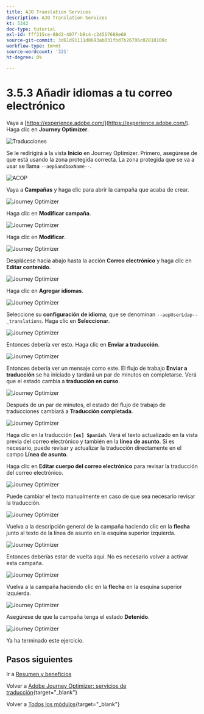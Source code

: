 ```yaml
---
title: AJO Translation Services
description: AJO Translation Services
kt: 5342
doc-type: tutorial
exl-id: fff315ce-88d2-407f-b8c4-c24517688e60
source-git-commit: 3d61d91111d8693ab031fbd7b26706c02818108c
workflow-type: tm+mt
source-wordcount: '321'
ht-degree: 0%

---
```


# 3.5.3 Añadir idiomas a tu correo electrónico

Vaya a [https://experience.adobe.com/](https://experience.adobe.com/). Haga clic en **Journey Optimizer**.

![Traducciones](./images/ajolp1.png)

Se le redirigirá a la vista **Inicio** en Journey Optimizer. Primero, asegúrese de que está usando la zona protegida correcta. La zona protegida que se va a usar se llama `--aepSandboxName--`.

![ACOP](./images/ajolp2.png)

Vaya a **Campañas** y haga clic para abrir la campaña que acaba de crear.

![Journey Optimizer](./images/camploc1.png)

Haga clic en **Modificar campaña**.

![Journey Optimizer](./images/camploc2.png)

Haga clic en **Modificar**.

![Journey Optimizer](./images/camploc3.png)

Desplácese hacia abajo hasta la acción **Correo electrónico** y haga clic en **Editar contenido**.

![Journey Optimizer](./images/camploc4.png)

Haga clic en **Agregar idiomas**.

![Journey Optimizer](./images/camploc5.png)

Seleccione su **configuración de idioma**, que se denominan `--aepUserLdap--_translations`. Haga clic en **Seleccionar**.

![Journey Optimizer](./images/camplocs1.png)

Entonces debería ver esto. Haga clic en **Enviar a traducción**.

![Journey Optimizer](./images/camplocs2.png)

Entonces debería ver un mensaje como este. El flujo de trabajo **Enviar a traducción** se ha iniciado y tardará un par de minutos en completarse.
Verá que el estado cambia a **traducción en curso**.

![Journey Optimizer](./images/camplocs3.png)

Después de un par de minutos, el estado del flujo de trabajo de traducciones cambiará a **Traducción completada**.

![Journey Optimizer](./images/camplocs4.png)

Haga clic en la traducción **`[es] Spanish`**. Verá el texto actualizado en la vista previa del correo electrónico y también en la **línea de asunto**.
Si es necesario, puede revisar y actualizar la traducción directamente en el campo **Línea de asunto**.

Haga clic en **Editar cuerpo del correo electrónico** para revisar la traducción del correo electrónico.

![Journey Optimizer](./images/camplocs5.png)

Puede cambiar el texto manualmente en caso de que sea necesario revisar la traducción.

![Journey Optimizer](./images/camplocs6.png)

Vuelva a la descripción general de la campaña haciendo clic en la **flecha** junto al texto de la línea de asunto en la esquina superior izquierda.

![Journey Optimizer](./images/camplocs7.png)

Entonces deberías estar de vuelta aquí. No es necesario volver a activar esta campaña.

![Journey Optimizer](./images/camplocs8.png)

Vuelva a la campaña haciendo clic en la **flecha** en la esquina superior izquierda.

![Journey Optimizer](./images/camplocs9.png)

Asegúrese de que la campaña tenga el estado **Detenido**.

![Journey Optimizer](./images/camplocs10.png)

Ya ha terminado este ejercicio.

## Pasos siguientes

Ir a [Resumen y beneficios](./summary.md)

Volver a [Adobe Journey Optimizer: servicios de traducción](./ajotranslationsvcs.md){target="_blank"}

Volver a [Todos los módulos](./../../../../overview.md){target="_blank"}
